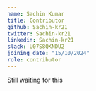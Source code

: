```yaml
---
name: Sachin Kumar
title: Contributor
github: Sachin-kr21
twitter: Sachin-kr21
linkedin: Sachin-kr21
slack: U07S8QKNDU2
joining_date: "15/10/2024"
role: contributor
---
```


Still waiting for this
